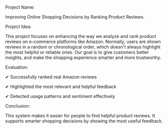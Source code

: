 Project Name: 

Improving Online Shopping Decisions by Ranking Product Reviews. 
 
Project Idea: 

This project focuses on enhancing the way we analyze and
 rank product reviews on e-commerce platforms like Amazon.
 Normally, users are shown reviews in a random or chronological
 order, which doesn't always highlight the most helpful or reliable ones.
 Our goal is to give customers better insights, and make the
 shopping experience smarter and more trustworthy.

Evaluation: 

 ✔ Successfully ranked real Amazon reviews

 ✔ Highlighted the most relevant and helpful feedback

 ✔ Detected usage patterns and sentiment effectively

Conclusion: 

This system makes it easier for people to find helpful product reviews.
 It supports smarter shopping decisions by showing the most useful
 feedback.

